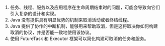 1. 任务、线程、服务以及应用程序在生命周期结束时的问题，可能会导致向它们引入复杂的设计和实现。
2. Java 没有提供具有明显优势的机制来取消活动或者终结线程。
3. Java 提供了协作的中断机制，能够用来帮助取消，但是这将取决你如何构建取消的协议，并是否能一致地使用该协议。
4. 使用 FutureTask 和 Executor 框架可以简化构建可取消的任务和服务。